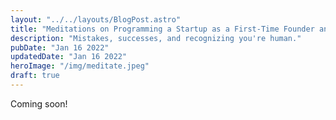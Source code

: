 ```yaml
---
layout: "../../layouts/BlogPost.astro"
title: "Meditations on Programming a Startup as a First-Time Founder and Student"
description: "Mistakes, successes, and recognizing you're human."
pubDate: "Jan 16 2022"
updatedDate: "Jan 16 2022"
heroImage: "/img/meditate.jpeg"
draft: true
---
```


Coming soon!